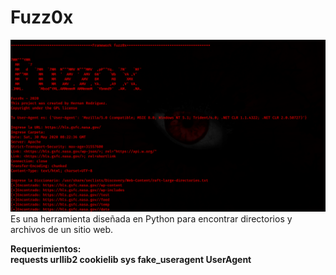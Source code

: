 # Fuzz0x

<img src="https://github.com/HernanRodriguez1/Fuzz0x/blob/master/1.png" width="650"/>
<br>
Es una herramienta diseñada en Python para encontrar directorios y archivos de un sitio web.

<b>Requerimientos:<b>
<br>
<span>
requests
urllib2
cookielib
sys
fake_useragent
UserAgent  
</span>
  

